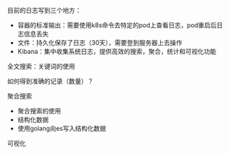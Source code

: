 



目前的日志写到三个地方：

- 容器的标准输出：需要使用k8s命令去特定的pod上查看日志，pod重启后日志信息丢失
- 文件：持久化保存了日志（30天），需要登到服务器上去操作
- Kibana：集中收集系统日志，提供高效的搜索，聚合，统计和可视化功能



全文搜索：关键词的使用

如何得到准确的记录（数量）？

聚合搜索

- 聚合搜索的使用
- 结构化数据
- 使用golang向es写入结构化数据

可视化